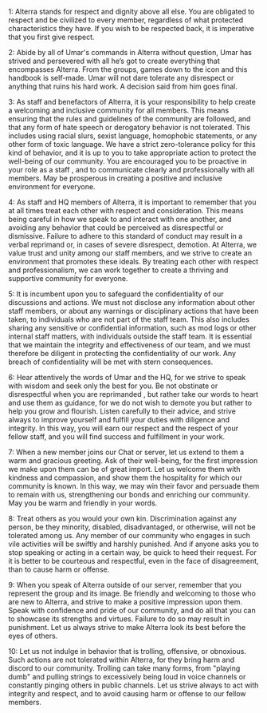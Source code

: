1: Alterra stands for respect and dignity above all else. You are obligated to respect and be civilized to every member, regardless of what protected characteristics they have. If you wish to be respected back, it is imperative that you first give respect.

2: Abide by all of Umar's commands in Alterra without question, Umar has strived and persevered with all he’s got to create everything that encompasses Alterra. From the groups, games down to the icon and this handbook is self-made. Umar will not dare tolerate any disrespect or anything that ruins his hard work. A decision said from him goes final.

3: As staff and benefactors of Alterra, it is your responsibility to help create a welcoming and inclusive community for all members. This means ensuring that the rules and guidelines of the community are followed, and that any form of hate speech or derogatory behavior is not tolerated. This includes using racial slurs, sexist language, homophobic statements, or any other form of toxic language. We have a strict zero-tolerance policy for this kind of behavior, and it is up to you to take appropriate action to protect the well-being of our community. You are encouraged you to be proactive in your role as a staff , and to communicate clearly and professionally with all members. May be prosperous in creating a positive and inclusive environment for everyone.

4: As staff and HQ members of Alterra, it is important to remember that you at all times treat each other with respect and consideration. This means being careful in how we speak to and interact with one another, and avoiding any behavior that could be perceived as disrespectful or dismissive. Failure to adhere to this standard of conduct may result in a verbal reprimand or, in cases of severe disrespect, demotion. At Alterra, we value trust and unity among our staff members, and we strive to create an environment that promotes these ideals. By treating each other with respect and professionalism, we can work together to create a thriving and supportive community for everyone.

5: It is incumbent upon you to safeguard the confidentiality of our discussions and actions. We must not disclose any information about other staff members, or about any warnings or disciplinary actions that have been taken, to individuals who are not part of the staff team. This also includes sharing any sensitive or confidential information, such as mod logs or other internal staff matters, with individuals outside the staff team. It is essential that we maintain the integrity and effectiveness of our team, and we must therefore be diligent in protecting the confidentiality of our work. Any breach of confidentiality will be met with stern consequences.

6: Hear attentively the words of Umar and the HQ, for we strive to speak with wisdom and seek only the best for you. Be not obstinate or disrespectful when you are reprimanded , but rather take our words to heart and use them as guidance, for we do not wish to demote you but rather to help you grow and flourish. Listen carefully to their advice, and strive always to improve yourself and fulfill your duties with diligence and integrity. In this way, you will earn our respect and the respect of your fellow staff, and you will find success and fulfillment in your work.

7: When a new member joins our Chat or server, let us extend to them a warm and gracious greeting. Ask of their well-being, for the first impression we make upon them can be of great import. Let us welcome them with kindness and compassion, and show them the hospitality for which our community is known. In this way, we may win their favor and persuade them to remain with us, strengthening our bonds and enriching our community. May you be warm and friendly in your words.

8: Treat others as you would your own kin. Discrimination against any person, be they minority, disabled, disadvantaged, or otherwise, will not be tolerated among us. Any member of our community who engages in such vile activities will be swiftly and harshly punished. And if anyone asks you to stop speaking or acting in a certain way, be quick to heed their request. For it is better to be courteous and respectful, even in the face of disagreement, than to cause harm or offense.

9: When you speak of Alterra outside of our server, remember that you represent the group and its image. Be friendly and welcoming to those who are new to Alterra, and strive to make a positive impression upon them. Speak with confidence and pride of our community, and do all that you can to showcase its strengths and virtues. Failure to do so may result in punishment. Let us always strive to make Alterra look its best before the eyes of others.

10: Let us not indulge in behavior that is trolling, offensive, or obnoxious. Such actions are not tolerated within Alterra, for they bring harm and discord to our community. Trolling can take many forms, from "playing dumb" and pulling strings to excessively being loud in voice channels or constantly pinging others in public channels. Let us strive always to act with integrity and respect, and to avoid causing harm or offense to our fellow members.